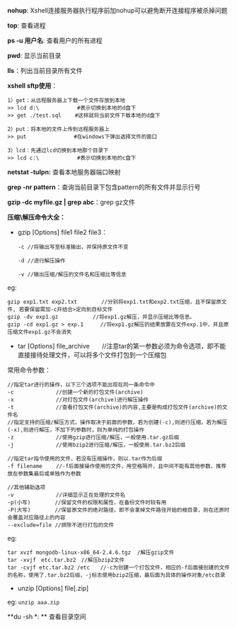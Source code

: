 **nohup**: Xshell连接服务器执行程序前加nohup可以避免断开连接程序被杀掉问题

**top**: 查看进程

**ps -u 用户名**: 查看用户的所有进程

**pwd**: 显示当前目录

**lls**：列出当前目录所有文件

**xshell sftp使用**：
	
	1）get：从远程服务器上下载一个文件存放到本地
	>> lcd d:\            #表示切换到本地的d盘下
	>> get ./test.sql　　 #这样就将当前文件下载本地的d盘下

	2）put：将本地的文件上传到远程服务器上
	>> put               #在windows下弹出选择文件的窗口
	
	3）lcd：先通过lcd切换到本地那个目录下
	>> lcd c:\            #表示切换到本地的c盘下

**netstat -tulpn:** 查看本地服务器端口映射

**grep -nr pattern**：查询当前目录下包含pattern的所有文件并显示行号

**gzip -dc myfile.gz | grep abc**：grep gz文件

**压缩\解压命令大全：**

- gzip [Options] file1 file2 file3：

	`-c //将输出写至标准输出，并保持原文件不变`
	
	`-d //进行解压操作`

	`-v //输出压缩/解压的文件名和压缩比等信息`

eg: 

    gzip exp1.txt exp2.txt　　　　 //分别将exp1.txt和exp2.txt压缩，且不保留原文件, 若要保留需加-c并结合>定向到目标文件
    gzip -dv exp1.gz　　　　　　 //将exp1.gz解压，并显示压缩比等信息。
	gzip -cd exp1.gz > exp.1　　  //将exp1.gz解压的结果放置在文件exp.1中，并且原压缩文件exp1.gz不会消失

- tar [Options] file_archive　　//注意tar的第一参数必须为命令选项，即不能直接接待处理文件，可以将多个文件打包到一个压缩包

常用命令参数：

	//指定tar进行的操作，以下三个选项不能出现在同一条命令中
	-c　　　　　　　　//创建一个新的打包文件(archive)	
	-x　　　　　　　　//对打包文件(archive)进行解压操作
	-t　　　　　　　　//查看打包文件(archive)的内容,主要是构成打包文件(archive)的文件名
	//指定支持的压缩/解压方式，操作取决于前面的参数，若为创建(-c),则进行压缩，若为解压(-x),则进行解压，不加下列参数时，则为单纯的打包操作
	-z　　　　　　　　//使用gzip进行压缩/解压，一般使用.tar.gz后缀
	-j　　　　　　　　//使用bzip2进行压缩/解压，一般使用.tar.bz2后缀

	//指定tar指令使用的文件，若没有压缩操作，则以.tar作为后缀
	-f filename　　 //-f后面接操作使用的文件，用空格隔开，且中间不能有其他参数，推荐放在参数集最后或单独作为参数

	//其他辅助选项
	-v　　　　　　　　//详细显示正在处理的文件名
	-p(小写)　　　　 //保留文件的权限和属性，在备份文件时较有用
	-P(大写)　　　　 //保留原文件的绝对路径，即不会拿掉文件路径开始的根目录，则在还原时会覆盖对应路径上的内容
	--exclude=file //排除不进行打包的文件

eg: 

	tar xvzf mongodb-linux-x86_64-2.4.6.tgz  /解压gzip文件
	tar -xvjf　etc.tar.bz2　//解压bzip2文件
	tar -cvjf etc.tar.bz2 /etc　　//-c为创建一个打包文件，相应的-f后面接创建的文件的名称，使用了.tar.bz2后缀，-j标志使用bzip2压缩，最后面为具体的操作对象/etc目录

- unzip [Options] file[.zip]

eg: `unzip aaa.zip `

**du -sh *: ** 查看目录空间